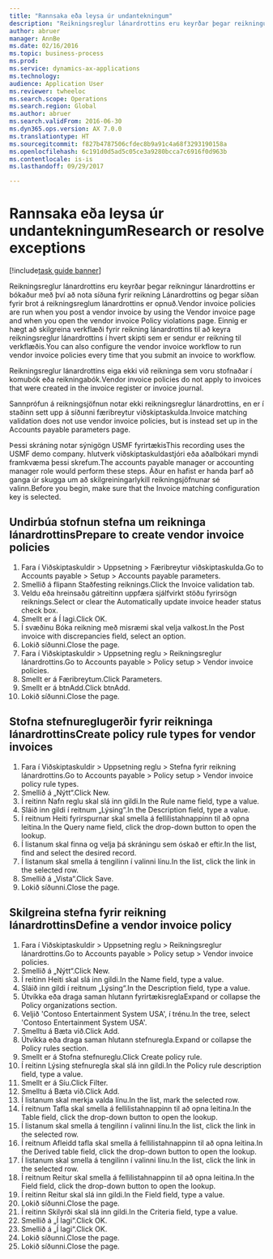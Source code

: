 ```yaml
--- 
title: "Rannsaka eða leysa úr undantekningum"
description: "Reikningsreglur lánardrottins eru keyrðar þegar reikningur lánardrottins er bókaður með því að nota síðuna fyrir reikning Lánardrottins og þegar síðan fyrir brot á reikningsreglum lánardrottins er opnuð."
author: abruer
manager: AnnBe
ms.date: 02/16/2016
ms.topic: business-process
ms.prod: 
ms.service: dynamics-ax-applications
ms.technology: 
audience: Application User
ms.reviewer: twheeloc
ms.search.scope: Operations
ms.search.region: Global
ms.author: abruer
ms.search.validFrom: 2016-06-30
ms.dyn365.ops.version: AX 7.0.0
ms.translationtype: HT
ms.sourcegitcommit: f827b4787506cfdec8b9a91c4a68f3293190158a
ms.openlocfilehash: 6c191d0d5ad5c05ce3a9280bcca7c6916f0d963b
ms.contentlocale: is-is
ms.lasthandoff: 09/29/2017

---
```

# <a name="research-or-resolve-exceptions"></a><span data-ttu-id="40c65-103">Rannsaka eða leysa úr undantekningum</span><span class="sxs-lookup"><span data-stu-id="40c65-103">Research or resolve exceptions</span></span>

[!include[task guide banner](../../includes/task-guide-banner.md)]

<span data-ttu-id="40c65-104">Reikningsreglur lánardrottins eru keyrðar þegar reikningur lánardrottins er bókaður með því að nota síðuna fyrir reikning Lánardrottins og þegar síðan fyrir brot á reikningsreglum lánardrottins er opnuð.</span><span class="sxs-lookup"><span data-stu-id="40c65-104">Vendor invoice policies are run when you post a vendor invoice by using the Vendor invoice page and when you open the vendor invoice Policy violations page.</span></span> <span data-ttu-id="40c65-105">Einnig er hægt að skilgreina verkflæði fyrir reikning lánardrottins til að keyra reikningsreglur lánardrottins í hvert skipti sem er sendur er reikning til verkflæðis.</span><span class="sxs-lookup"><span data-stu-id="40c65-105">You can also configure the vendor invoice workflow to run vendor invoice policies every time that you submit an invoice to workflow.</span></span> 

<span data-ttu-id="40c65-106">Reikningsreglur lánardrottins eiga ekki við reikninga sem voru stofnaðar í komubók eða reikningabók.</span><span class="sxs-lookup"><span data-stu-id="40c65-106">Vendor invoice policies do not apply to invoices that were created in the invoice register or invoice journal.</span></span> 

<span data-ttu-id="40c65-107">Sannprófun á reikningsjöfnun notar ekki reikningsreglur lánardrottins, en er í staðinn sett upp á síðunni færibreytur viðskiptaskulda.</span><span class="sxs-lookup"><span data-stu-id="40c65-107">Invoice matching validation does not use vendor invoice policies, but is instead set up in the Accounts payable parameters page.</span></span>

<span data-ttu-id="40c65-108">Þessi skráning notar sýnigögn USMF fyrirtækis</span><span class="sxs-lookup"><span data-stu-id="40c65-108">This recording uses the USMF demo company.</span></span> <span data-ttu-id="40c65-109">hlutverk viðskiptaskuldastjóri eða aðalbókari myndi framkvæma þessi skrefum.</span><span class="sxs-lookup"><span data-stu-id="40c65-109">The accounts payable manager or accounting manager role would perform these steps.</span></span> <span data-ttu-id="40c65-110">Áður en hafist er handa þarf að ganga úr skugga um að skilgreiningarlykill reikningsjöfnunar sé valinn.</span><span class="sxs-lookup"><span data-stu-id="40c65-110">Before you begin, make sure that the Invoice matching configuration key is selected.</span></span>


## <a name="prepare-to-create-vendor-invoice-policies"></a><span data-ttu-id="40c65-111">Undirbúa stofnun stefna um reikninga lánardrottins</span><span class="sxs-lookup"><span data-stu-id="40c65-111">Prepare to create vendor invoice policies</span></span>
1. <span data-ttu-id="40c65-112">Fara í Viðskiptaskuldir > Uppsetning > Færibreytur viðskiptaskulda.</span><span class="sxs-lookup"><span data-stu-id="40c65-112">Go to Accounts payable > Setup > Accounts payable parameters.</span></span>
2. <span data-ttu-id="40c65-113">Smellið á flipann Staðfesting reiknings.</span><span class="sxs-lookup"><span data-stu-id="40c65-113">Click the Invoice validation tab.</span></span>
3. <span data-ttu-id="40c65-114">Veldu eða hreinsaðu gátreitinn uppfæra sjálfvirkt stöðu fyrirsögn reiknings.</span><span class="sxs-lookup"><span data-stu-id="40c65-114">Select or clear the Automatically update invoice header status check box.</span></span>
4. <span data-ttu-id="40c65-115">Smellt er á Í lagi.</span><span class="sxs-lookup"><span data-stu-id="40c65-115">Click OK.</span></span>
5. <span data-ttu-id="40c65-116">Í svæðinu Bóka reikning með misræmi skal velja valkost.</span><span class="sxs-lookup"><span data-stu-id="40c65-116">In the Post invoice with discrepancies field, select an option.</span></span>
6. <span data-ttu-id="40c65-117">Lokið síðunni.</span><span class="sxs-lookup"><span data-stu-id="40c65-117">Close the page.</span></span>
7. <span data-ttu-id="40c65-118">Fara í Viðskiptaskuldir > Uppsetning reglu > Reikningsreglur lánardrottins.</span><span class="sxs-lookup"><span data-stu-id="40c65-118">Go to Accounts payable > Policy setup > Vendor invoice policies.</span></span>
8. <span data-ttu-id="40c65-119">Smellt er á Færibreytum.</span><span class="sxs-lookup"><span data-stu-id="40c65-119">Click Parameters.</span></span>
9. <span data-ttu-id="40c65-120">Smellt er á btnAdd.</span><span class="sxs-lookup"><span data-stu-id="40c65-120">Click btnAdd.</span></span>
10. <span data-ttu-id="40c65-121">Lokið síðunni.</span><span class="sxs-lookup"><span data-stu-id="40c65-121">Close the page.</span></span>

## <a name="create-policy-rule-types-for-vendor-invoices"></a><span data-ttu-id="40c65-122">Stofna stefnureglugerðir fyrir reikninga lánardrottins</span><span class="sxs-lookup"><span data-stu-id="40c65-122">Create policy rule types for vendor invoices</span></span>
1. <span data-ttu-id="40c65-123">Fara í Viðskiptaskuldir > Uppsetning reglu > Stefna fyrir reikning lánardrottins.</span><span class="sxs-lookup"><span data-stu-id="40c65-123">Go to Accounts payable > Policy setup > Vendor invoice policy rule types.</span></span>
2. <span data-ttu-id="40c65-124">Smellið á „Nýtt“.</span><span class="sxs-lookup"><span data-stu-id="40c65-124">Click New.</span></span>
3. <span data-ttu-id="40c65-125">Í reitinn Nafn reglu skal slá inn gildi.</span><span class="sxs-lookup"><span data-stu-id="40c65-125">In the Rule name field, type a value.</span></span>
4. <span data-ttu-id="40c65-126">Sláið inn gildi í reitnum „Lýsing“.</span><span class="sxs-lookup"><span data-stu-id="40c65-126">In the Description field, type a value.</span></span>
5. <span data-ttu-id="40c65-127">Í reitnum Heiti fyrirspurnar skal smella á fellilistahnappinn til að opna leitina.</span><span class="sxs-lookup"><span data-stu-id="40c65-127">In the Query name field, click the drop-down button to open the lookup.</span></span>
6. <span data-ttu-id="40c65-128">Í listanum skal finna og velja þá skráningu sem óskað er eftir.</span><span class="sxs-lookup"><span data-stu-id="40c65-128">In the list, find and select the desired record.</span></span>
7. <span data-ttu-id="40c65-129">Í listanum skal smella á tengilinn í valinni línu.</span><span class="sxs-lookup"><span data-stu-id="40c65-129">In the list, click the link in the selected row.</span></span>
8. <span data-ttu-id="40c65-130">Smellið á „Vista“.</span><span class="sxs-lookup"><span data-stu-id="40c65-130">Click Save.</span></span>
9. <span data-ttu-id="40c65-131">Lokið síðunni.</span><span class="sxs-lookup"><span data-stu-id="40c65-131">Close the page.</span></span>

## <a name="define-a-vendor-invoice-policy"></a><span data-ttu-id="40c65-132">Skilgreina stefna fyrir reikning lánardrottins</span><span class="sxs-lookup"><span data-stu-id="40c65-132">Define a vendor invoice policy</span></span>
1. <span data-ttu-id="40c65-133">Fara í Viðskiptaskuldir > Uppsetning reglu > Reikningsreglur lánardrottins.</span><span class="sxs-lookup"><span data-stu-id="40c65-133">Go to Accounts payable > Policy setup > Vendor invoice policies.</span></span>
2. <span data-ttu-id="40c65-134">Smellið á „Nýtt“.</span><span class="sxs-lookup"><span data-stu-id="40c65-134">Click New.</span></span>
3. <span data-ttu-id="40c65-135">Í reitinn Heiti skal slá inn gildi.</span><span class="sxs-lookup"><span data-stu-id="40c65-135">In the Name field, type a value.</span></span>
4. <span data-ttu-id="40c65-136">Sláið inn gildi í reitnum „Lýsing“.</span><span class="sxs-lookup"><span data-stu-id="40c65-136">In the Description field, type a value.</span></span>
5. <span data-ttu-id="40c65-137">Útvíkka eða draga saman hlutann fyrirtækisregla</span><span class="sxs-lookup"><span data-stu-id="40c65-137">Expand or collapse the Policy organizations section.</span></span>
6. <span data-ttu-id="40c65-138">Veljið 'Contoso Entertainment System USA', í trénu.</span><span class="sxs-lookup"><span data-stu-id="40c65-138">In the tree, select 'Contoso Entertainment System USA'.</span></span>
7. <span data-ttu-id="40c65-139">Smelltu á Bæta við.</span><span class="sxs-lookup"><span data-stu-id="40c65-139">Click Add.</span></span>
8. <span data-ttu-id="40c65-140">Útvíkka eða draga saman hlutann stefnuregla.</span><span class="sxs-lookup"><span data-stu-id="40c65-140">Expand or collapse the Policy rules section.</span></span>
9. <span data-ttu-id="40c65-141">Smellt er á Stofna stefnureglu.</span><span class="sxs-lookup"><span data-stu-id="40c65-141">Click Create policy rule.</span></span>
10. <span data-ttu-id="40c65-142">Í reitinn Lýsing stefnuregla skal slá inn gildi.</span><span class="sxs-lookup"><span data-stu-id="40c65-142">In the Policy rule description field, type a value.</span></span>
11. <span data-ttu-id="40c65-143">Smellt er á Síu.</span><span class="sxs-lookup"><span data-stu-id="40c65-143">Click Filter.</span></span>
12. <span data-ttu-id="40c65-144">Smelltu á Bæta við.</span><span class="sxs-lookup"><span data-stu-id="40c65-144">Click Add.</span></span>
13. <span data-ttu-id="40c65-145">Í listanum skal merkja valda línu.</span><span class="sxs-lookup"><span data-stu-id="40c65-145">In the list, mark the selected row.</span></span>
14. <span data-ttu-id="40c65-146">Í reitnum Tafla skal smella á fellilistahnappinn til að opna leitina.</span><span class="sxs-lookup"><span data-stu-id="40c65-146">In the Table field, click the drop-down button to open the lookup.</span></span>
15. <span data-ttu-id="40c65-147">Í listanum skal smella á tengilinn í valinni línu.</span><span class="sxs-lookup"><span data-stu-id="40c65-147">In the list, click the link in the selected row.</span></span>
16. <span data-ttu-id="40c65-148">Í reitnum Afleidd tafla skal smella á fellilistahnappinn til að opna leitina.</span><span class="sxs-lookup"><span data-stu-id="40c65-148">In the Derived table field, click the drop-down button to open the lookup.</span></span>
17. <span data-ttu-id="40c65-149">Í listanum skal smella á tengilinn í valinni línu.</span><span class="sxs-lookup"><span data-stu-id="40c65-149">In the list, click the link in the selected row.</span></span>
18. <span data-ttu-id="40c65-150">Í reitnum Reitur skal smella á fellilistahnappinn til að opna leitina.</span><span class="sxs-lookup"><span data-stu-id="40c65-150">In the Field field, click the drop-down button to open the lookup.</span></span>
19. <span data-ttu-id="40c65-151">Í reitinn Reitur skal slá inn gildi.</span><span class="sxs-lookup"><span data-stu-id="40c65-151">In the Field field, type a value.</span></span>
20. <span data-ttu-id="40c65-152">Lokið síðunni.</span><span class="sxs-lookup"><span data-stu-id="40c65-152">Close the page.</span></span>
21. <span data-ttu-id="40c65-153">Í reitinn Skilyrði skal slá inn gildi.</span><span class="sxs-lookup"><span data-stu-id="40c65-153">In the Criteria field, type a value.</span></span>
22. <span data-ttu-id="40c65-154">Smellið á „Í lagi“.</span><span class="sxs-lookup"><span data-stu-id="40c65-154">Click OK.</span></span>
23. <span data-ttu-id="40c65-155">Smellið á „Í lagi“.</span><span class="sxs-lookup"><span data-stu-id="40c65-155">Click OK.</span></span>
24. <span data-ttu-id="40c65-156">Lokið síðunni.</span><span class="sxs-lookup"><span data-stu-id="40c65-156">Close the page.</span></span>
25. <span data-ttu-id="40c65-157">Lokið síðunni.</span><span class="sxs-lookup"><span data-stu-id="40c65-157">Close the page.</span></span>


